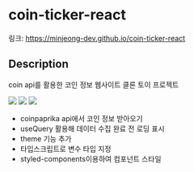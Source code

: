 # coin-ticker-react
링크: https://minjeong-dev.github.io/coin-ticker-react
## Description
coin api를 활용한 코인 정보 웹사이트 클론 토이 프로젝트

<img src="https://img.shields.io/badge/React-61DAFB?style=flat-square&logo=React&logoColor=white"/> <img src="https://img.shields.io/badge/TypeScript-3178C6?style=flat-square&logo=TypeScript&logoColor=white"/> <img src="https://img.shields.io/badge/styled-components-DB7093?style=flat-square&logo=styled-components&logoColor=white"/>

* coinpaprika api에서 코인 정보 받아오기
* useQuery 활용해 데이터 수집 완료 전 로딩 표시
* theme 기능 추가
* 타입스크립트로 변수 타입 지정
* styled-components이용하여 컴포넌트 스타일
